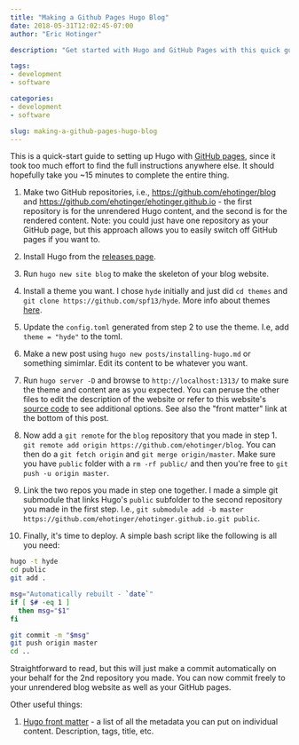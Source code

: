 ```yaml
---
title: "Making a Github Pages Hugo Blog"
date: 2018-05-31T12:02:45-07:00
author: "Eric Hotinger"

description: "Get started with Hugo and GitHub Pages with this quick guide. This article walks you through the process of setting up Hugo with GitHub Pages in under 15 minutes. Follow the step-by-step instructions to create two GitHub repositories, install Hugo, select a theme, create a new post, and deploy your website. This article also includes tips on linking your repositories and using a bash script for automatic deployment. Learn more about Hugo front matter and the metadata options available for individual content. Start building your blog today!"

tags:
- development
- software

categories:
- development
- software

slug: making-a-github-pages-hugo-blog
---
```


This is a quick-start guide to setting up Hugo with [GitHub pages](https://pages.github.com), since it took too much effort to find the full instructions anywhere else. It should hopefully take you ~15 minutes to complete the entire thing.

1. Make two GitHub repositories, i.e., https://github.com/ehotinger/blog and https://github.com/ehotinger/ehotinger.github.io - the first repository is for the unrendered Hugo content, and the second is for the rendered content. Note: you could just have one repository as your GitHub page, but this approach allows you to easily switch off GitHub pages if you want to.

2. Install Hugo from the [releases page](https://github.com/spf13/hugo/releases).

3. Run `hugo new site blog` to make the skeleton of your blog website.

4. Install a theme you want. I chose `hyde` initially and just did `cd themes` and `git clone https://github.com/spf13/hyde`. More info about themes [here](https://gohugo.io/themes/).

5. Update the `config.toml` generated from step 2 to use the theme. I.e, add `theme = "hyde"` to the toml.

6. Make a new post using `hugo new posts/installing-hugo.md` or something simimlar. Edit its content to be whatever you want.

7. Run `hugo server -D` and browse to `http://localhost:1313/` to make sure the theme and content are as you expected. You can peruse the other files to edit the description of the website or refer to this website's [source code](https://github.com/ehotinger/blog) to see additional options. See also the "front matter" link at the bottom of this post.

8. Now add a `git remote` for the `blog` repository that you made in step 1. `git remote add origin https://github.com/ehotinger/blog`. You can then do a `git fetch origin` and `git merge origin/master`. Make sure you have `public` folder with a `rm -rf public/` and then you're free to `git push -u origin master`.

9. Link the two repos you made in step one together. I made a simple git submodule that links Hugo's `public` subfolder to the second repository you made in the first step. I.e., `git submodule add -b master https://github.com/ehotinger/ehotinger.github.io.git public`.

10. Finally, it's time to deploy. A simple bash script like the following is all you need:

```sh
hugo -t hyde
cd public
git add .

msg="Automatically rebuilt - `date`"
if [ $# -eq 1 ]
  then msg="$1"
fi

git commit -m "$msg"
git push origin master
cd ..
```

Straightforward to read, but this will just make a commit automatically on your behalf for the 2nd repository you made.
You can now commit freely to your unrendered blog website as well as your GitHub pages.

Other useful things:

1. [Hugo front matter](https://gohugo.io/content-management/front-matter/) - a list of all the metadata you can put on individual content. Description, tags, title, etc.